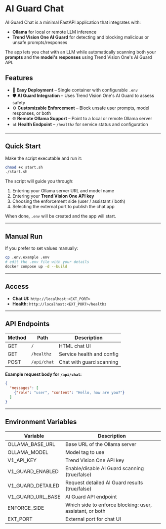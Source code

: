 # AI Guard Chat

AI Guard Chat is a minimal FastAPI application that integrates with:
- **Ollama** for local or remote LLM inference
- **Trend Vision One AI Guard** for detecting and blocking malicious or unsafe prompts/responses

The app lets you chat with an LLM while automatically scanning both your **prompts** and the **model's responses** using Trend Vision One's AI Guard API.

## Features

- 🚀 **Easy Deployment** – Single container with configurable `.env`
- 🛡 **AI Guard Integration** – Uses Trend Vision One's AI Guard to assess safety
- ⚙ **Customizable Enforcement** – Block unsafe user prompts, model responses, or both
- 🌐 **Remote Ollama Support** – Point to a local or remote Ollama server
- 📊 **Health Endpoint** – `/healthz` for service status and configuration

---

## Quick Start

Make the script executable and run it:

```bash
chmod +x start.sh
./start.sh
```

The script will guide you through:
1. Entering your Ollama server URL and model name
2. Entering your **Trend Vision One API key**
3. Choosing the enforcement side (user / assistant / both)
4. Selecting the external port to publish the chat app

When done, `.env` will be created and the app will start.

---

## Manual Run

If you prefer to set values manually:

```bash
cp .env.example .env
# edit the .env file with your details
docker compose up -d --build
```

---

## Access

- **Chat UI:** `http://localhost:<EXT_PORT>`
- **Health:** `http://localhost:<EXT_PORT>/healthz`

---

## API Endpoints

| Method | Path       | Description |
|--------|-----------|-------------|
| GET    | `/`       | HTML chat UI |
| GET    | `/healthz`| Service health and config |
| POST   | `/api/chat` | Chat with guard scanning |

**Example request body for `/api/chat`:**
```json
{
  "messages": [
    {"role": "user", "content": "Hello, how are you?"}
  ]
}
```

---

## Environment Variables

| Variable             | Description |
|----------------------|-------------|
| OLLAMA_BASE_URL      | Base URL of the Ollama server |
| OLLAMA_MODEL         | Model tag to use |
| V1_API_KEY           | Trend Vision One API key |
| V1_GUARD_ENABLED     | Enable/disable AI Guard scanning (true/false) |
| V1_GUARD_DETAILED    | Request detailed AI Guard results (true/false) |
| V1_GUARD_URL_BASE    | AI Guard API endpoint |
| ENFORCE_SIDE         | Which side to enforce blocking: user, assistant, or both |
| EXT_PORT             | External port for chat UI |
